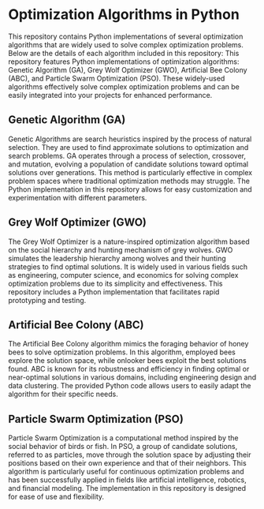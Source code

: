 # Optimization Algorithms in Python

This repository contains Python implementations of several optimization algorithms that are widely used to solve complex optimization problems. Below are the details of each algorithm included in this repository:
This repository features Python implementations of optimization algorithms: Genetic Algorithm (GA), Grey Wolf Optimizer (GWO), Artificial Bee Colony (ABC), and Particle Swarm Optimization (PSO). These widely-used algorithms effectively solve complex optimization problems and can be easily integrated into your projects for enhanced performance.
## Genetic Algorithm (GA)

Genetic Algorithms are search heuristics inspired by the process of natural selection. They are used to find approximate solutions to optimization and search problems. GA operates through a process of selection, crossover, and mutation, evolving a population of candidate solutions toward optimal solutions over generations. This method is particularly effective in complex problem spaces where traditional optimization methods may struggle. The Python implementation in this repository allows for easy customization and experimentation with different parameters.

## Grey Wolf Optimizer (GWO)

The Grey Wolf Optimizer is a nature-inspired optimization algorithm based on the social hierarchy and hunting mechanism of grey wolves. GWO simulates the leadership hierarchy among wolves and their hunting strategies to find optimal solutions. It is widely used in various fields such as engineering, computer science, and economics for solving complex optimization problems due to its simplicity and effectiveness. This repository includes a Python implementation that facilitates rapid prototyping and testing.

## Artificial Bee Colony (ABC)

The Artificial Bee Colony algorithm mimics the foraging behavior of honey bees to solve optimization problems. In this algorithm, employed bees explore the solution space, while onlooker bees exploit the best solutions found. ABC is known for its robustness and efficiency in finding optimal or near-optimal solutions in various domains, including engineering design and data clustering. The provided Python code allows users to easily adapt the algorithm for their specific needs.

## Particle Swarm Optimization (PSO)

Particle Swarm Optimization is a computational method inspired by the social behavior of birds or fish. In PSO, a group of candidate solutions, referred to as particles, move through the solution space by adjusting their positions based on their own experience and that of their neighbors. This algorithm is particularly useful for continuous optimization problems and has been successfully applied in fields like artificial intelligence, robotics, and financial modeling. The implementation in this repository is designed for ease of use and flexibility.

